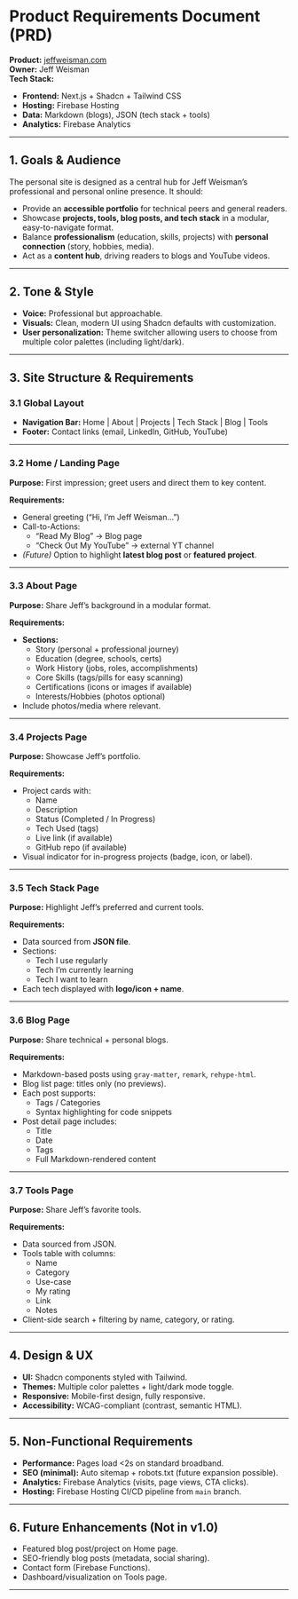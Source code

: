 # Product Requirements Document (PRD)

**Product:** [jeffweisman.com](https://jeffweisman.com)  
**Owner:** Jeff Weisman  
**Tech Stack:**  
- **Frontend:** Next.js + Shadcn + Tailwind CSS  
- **Hosting:** Firebase Hosting  
- **Data:** Markdown (blogs), JSON (tech stack + tools)  
- **Analytics:** Firebase Analytics  

---

## 1. Goals & Audience
The personal site is designed as a central hub for Jeff Weisman’s professional and personal online presence. It should:  
- Provide an **accessible portfolio** for technical peers and general readers.  
- Showcase **projects, tools, blog posts, and tech stack** in a modular, easy-to-navigate format.  
- Balance **professionalism** (education, skills, projects) with **personal connection** (story, hobbies, media).  
- Act as a **content hub**, driving readers to blogs and YouTube videos.  

---

## 2. Tone & Style
- **Voice:** Professional but approachable.  
- **Visuals:** Clean, modern UI using Shadcn defaults with customization.  
- **User personalization:** Theme switcher allowing users to choose from multiple color palettes (including light/dark).  

---

## 3. Site Structure & Requirements

### 3.1 Global Layout
- **Navigation Bar:** Home | About | Projects | Tech Stack | Blog | Tools  
- **Footer:** Contact links (email, LinkedIn, GitHub, YouTube)  

---

### 3.2 Home / Landing Page
**Purpose:** First impression; greet users and direct them to key content.  

**Requirements:**  
- General greeting (“Hi, I’m Jeff Weisman...”)  
- Call-to-Actions:  
  - “Read My Blog” → Blog page  
  - “Check Out My YouTube” → external YT channel  
- *(Future)* Option to highlight **latest blog post** or **featured project**.  

---

### 3.3 About Page
**Purpose:** Share Jeff’s background in a modular format.  

**Requirements:**  
- **Sections:**  
  - Story (personal + professional journey)  
  - Education (degree, schools, certs)  
  - Work History (jobs, roles, accomplishments)  
  - Core Skills (tags/pills for easy scanning)  
  - Certifications (icons or images if available)  
  - Interests/Hobbies (photos optional)  
- Include photos/media where relevant.  

---

### 3.4 Projects Page
**Purpose:** Showcase Jeff’s portfolio.  

**Requirements:**  
- Project cards with:  
  - Name  
  - Description  
  - Status (Completed / In Progress)  
  - Tech Used (tags)  
  - Live link (if available)  
  - GitHub repo (if available)  
- Visual indicator for in-progress projects (badge, icon, or label).  

---

### 3.5 Tech Stack Page
**Purpose:** Highlight Jeff’s preferred and current tools.  

**Requirements:**  
- Data sourced from **JSON file**.  
- Sections:  
  - Tech I use regularly  
  - Tech I’m currently learning  
  - Tech I want to learn  
- Each tech displayed with **logo/icon + name**.  

---

### 3.6 Blog Page
**Purpose:** Share technical + personal blogs.  

**Requirements:**  
- Markdown-based posts using `gray-matter`, `remark`, `rehype-html`.  
- Blog list page: titles only (no previews).  
- Each post supports:  
  - Tags / Categories  
  - Syntax highlighting for code snippets  
- Post detail page includes:  
  - Title  
  - Date  
  - Tags  
  - Full Markdown-rendered content  

---

### 3.7 Tools Page
**Purpose:** Share Jeff’s favorite tools.  

**Requirements:**  
- Data sourced from JSON.  
- Tools table with columns:  
  - Name  
  - Category  
  - Use-case  
  - My rating  
  - Link  
  - Notes  
- Client-side search + filtering by name, category, or rating.  

---

## 4. Design & UX
- **UI:** Shadcn components styled with Tailwind.  
- **Themes:** Multiple color palettes + light/dark mode toggle.  
- **Responsive:** Mobile-first design, fully responsive.  
- **Accessibility:** WCAG-compliant (contrast, semantic HTML).  

---

## 5. Non-Functional Requirements
- **Performance:** Pages load <2s on standard broadband.  
- **SEO (minimal):** Auto sitemap + robots.txt (future expansion possible).  
- **Analytics:** Firebase Analytics (visits, page views, CTA clicks).  
- **Hosting:** Firebase Hosting CI/CD pipeline from `main` branch.  

---

## 6. Future Enhancements (Not in v1.0)
- Featured blog post/project on Home page.  
- SEO-friendly blog posts (metadata, social sharing).  
- Contact form (Firebase Functions).  
- Dashboard/visualization on Tools page.  

---
